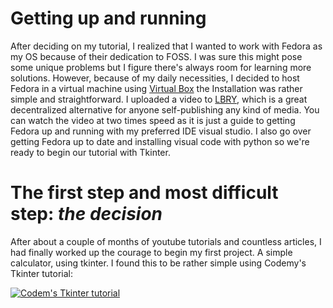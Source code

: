 

# **Getting up and running** 
After deciding on my tutorial, I realized that I wanted to work with Fedora as my OS because of their dedication to FOSS. I was sure this might pose some unique problems but I figure there's always room for learning more solutions. However, because of my daily necessities, I decided to host Fedora in a virtual machine using [Virtual Box](https://www.virtualbox.org/) the Installation was rather simple and straightforward.  I uploaded a video to [LBRY](https://lbry.com/), which is a great decentralized alternative for anyone self-publishing any kind of media. You can watch the video at two times speed as it is just a guide to getting Fedora up and running with my preferred IDE visual studio. I also go over getting Fedora up to date and installing visual code with python so we're ready to begin our tutorial with Tkinter. 



# **The first step and most difficult step: _the decision_**

After about a couple of months of youtube tutorials and countless articles, I had finally worked up the courage to begin my first project. A simple  calculator, using tkinter. I found this to be rather simple using Codemy's Tkinter tutorial: 

   [![Codem's Tkinter tutorial](https://cdn.codemy.com/wp-content/uploads/2015/01/codemy105a.png)](https://www.youtube.com/watch?v=YXPyB4XeYLA)

